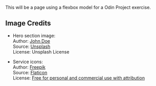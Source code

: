 This will be a page using a flexbox model for a Odin Project exercise. 



## Image Credits

- Hero section image:  
  Author: [John Doe](https://unsplash.com/@johndoe)  
  Source: [Unsplash](https://unsplash.com/photos/xyz123)  
  License: Unsplash License

- Service icons:  
  Author: [Freepik](https://www.freepik.com)  
  Source: [Flaticon](https://www.flaticon.com/free-icons/web)  
  License: [Free for personal and commercial use with attribution](https://www.freepikcompany.com/legal#nav-flaticon)
